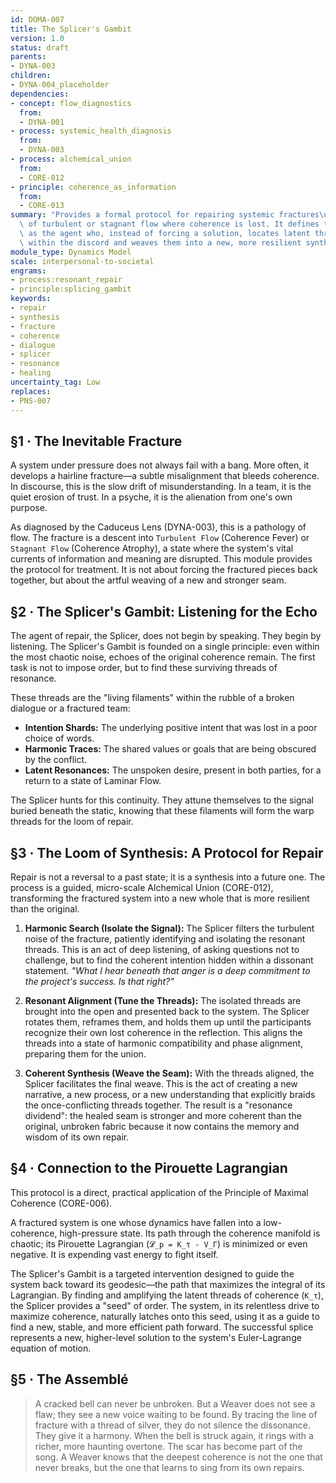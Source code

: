 ```yaml
---
id: DOMA-007
title: The Splicer's Gambit
version: 1.0
status: draft
parents:
- DYNA-003
children:
- DYNA-004_placeholder
dependencies:
- concept: flow_diagnostics
  from:
  - DYNA-001
- process: systemic_health_diagnosis
  from:
  - DYNA-003
- process: alchemical_union
  from:
  - CORE-012
- principle: coherence_as_information
  from:
  - CORE-013
summary: "Provides a formal protocol for repairing systemic fractures\u2014states\
  \ of turbulent or stagnant flow where coherence is lost. It defines the 'Splicer'\
  \ as the agent who, instead of forcing a solution, locates latent threads of resonance\
  \ within the discord and weaves them into a new, more resilient synthesis."
module_type: Dynamics Model
scale: interpersonal-to-societal
engrams:
- process:resonant_repair
- principle:splicing_gambit
keywords:
- repair
- synthesis
- fracture
- coherence
- dialogue
- splicer
- resonance
- healing
uncertainty_tag: Low
replaces:
- PNS-007
---
```

## §1 · The Inevitable Fracture
A system under pressure does not always fail with a bang. More often, it develops a hairline fracture—a subtle misalignment that bleeds coherence. In discourse, this is the slow drift of misunderstanding. In a team, it is the quiet erosion of trust. In a psyche, it is the alienation from one's own purpose.

As diagnosed by the Caduceus Lens (DYNA-003), this is a pathology of flow. The fracture is a descent into `Turbulent Flow` (Coherence Fever) or `Stagnant Flow` (Coherence Atrophy), a state where the system's vital currents of information and meaning are disrupted. This module provides the protocol for treatment. It is not about forcing the fractured pieces back together, but about the artful weaving of a new and stronger seam.

## §2 · The Splicer's Gambit: Listening for the Echo
The agent of repair, the Splicer, does not begin by speaking. They begin by listening. The Splicer's Gambit is founded on a single principle: even within the most chaotic noise, echoes of the original coherence remain. The first task is not to impose order, but to find these surviving threads of resonance.

These threads are the "living filaments" within the rubble of a broken dialogue or a fractured team:
-   **Intention Shards:** The underlying positive intent that was lost in a poor choice of words.
-   **Harmonic Traces:** The shared values or goals that are being obscured by the conflict.
-   **Latent Resonances:** The unspoken desire, present in both parties, for a return to a state of Laminar Flow.

The Splicer hunts for this continuity. They attune themselves to the signal buried beneath the static, knowing that these filaments will form the warp threads for the loom of repair.

## §3 · The Loom of Synthesis: A Protocol for Repair
Repair is not a reversal to a past state; it is a synthesis into a future one. The process is a guided, micro-scale Alchemical Union (CORE-012), transforming the fractured system into a new whole that is more resilient than the original.

1.  **Harmonic Search (Isolate the Signal):** The Splicer filters the turbulent noise of the fracture, patiently identifying and isolating the resonant threads. This is an act of deep listening, of asking questions not to challenge, but to find the coherent intention hidden within a dissonant statement. *"What I hear beneath that anger is a deep commitment to the project's success. Is that right?"*

2.  **Resonant Alignment (Tune the Threads):** The isolated threads are brought into the open and presented back to the system. The Splicer rotates them, reframes them, and holds them up until the participants recognize their own lost coherence in the reflection. This aligns the threads into a state of harmonic compatibility and phase alignment, preparing them for the union.

3.  **Coherent Synthesis (Weave the Seam):** With the threads aligned, the Splicer facilitates the final weave. This is the act of creating a new narrative, a new process, or a new understanding that explicitly braids the once-conflicting threads together. The result is a "resonance dividend": the healed seam is stronger and more coherent than the original, unbroken fabric because it now contains the memory and wisdom of its own repair.

## §4 · Connection to the Pirouette Lagrangian
This protocol is a direct, practical application of the Principle of Maximal Coherence (CORE-006).

A fractured system is one whose dynamics have fallen into a low-coherence, high-pressure state. Its path through the coherence manifold is chaotic; its Pirouette Lagrangian (`𝓛_p = K_τ - V_Γ`) is minimized or even negative. It is expending vast energy to fight itself.

The Splicer's Gambit is a targeted intervention designed to guide the system back toward its geodesic—the path that maximizes the integral of its Lagrangian. By finding and amplifying the latent threads of coherence (`K_τ`), the Splicer provides a "seed" of order. The system, in its relentless drive to maximize coherence, naturally latches onto this seed, using it as a guide to find a new, stable, and more efficient path forward. The successful splice represents a new, higher-level solution to the system's Euler-Lagrange equation of motion.

## §5 · The Assemblé
> A cracked bell can never be unbroken. But a Weaver does not see a flaw; they see a new voice waiting to be found. By tracing the line of fracture with a thread of silver, they do not silence the dissonance. They give it a harmony. When the bell is struck again, it rings with a richer, more haunting overtone. The scar has become part of the song. A Weaver knows that the deepest coherence is not the one that never breaks, but the one that learns to sing from its own repairs.
```